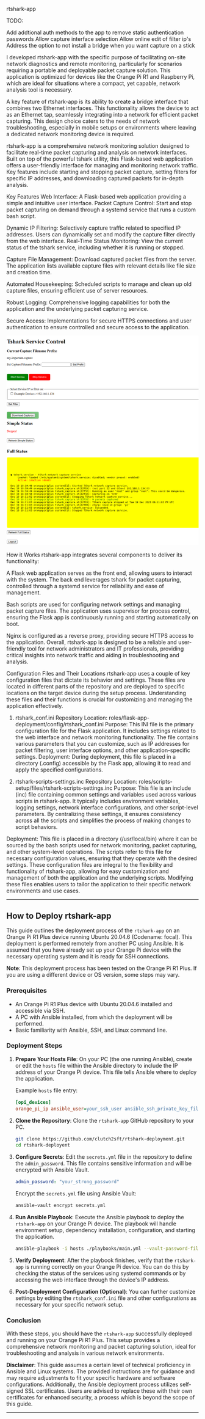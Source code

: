 rtshark-app

TODO:

Add addtional auth methods to the app to remove static authentication passwords
Allow capture interface selection
Allow online edit of filter ip's
Address the option to not install a bridge when you want capture on a stick


I developed rtshark-app with the specific purpose of facilitating on-site network diagnostics and remote monitoring, particularly for scenarios requiring a portable and deployable packet capture solution. This application is optimized for devices like the Orange Pi R1 and Raspberry Pi, which are ideal for situations where a compact, yet capable, network analysis tool is necessary.

A key feature of rtshark-app is its ability to create a bridge interface that combines two Ethernet interfaces. This functionality allows the device to act as an Ethernet tap, seamlessly integrating into a network for efficient packet capturing. This design choice caters to the needs of network troubleshooting, especially in mobile setups or environments where leaving a dedicated network monitoring device is required.

rtshark-app is a comprehensive network monitoring solution designed to facilitate real-time packet capturing and analysis on network interfaces. Built on top of the powerful tshark utility, this Flask-based web application offers a user-friendly interface for managing and monitoring network traffic. Key features include starting and stopping packet capture, setting filters for specific IP addresses, and downloading captured packets for in-depth analysis.

Key Features
Web Interface: A Flask-based web application providing a simple and intuitive user interface.
Packet Capture Control: Start and stop packet capturing on demand through a systemd service that runs a custom bash script.

Dynamic IP Filtering: Selectively capture traffic related to specified IP addresses. Users can dynamically set and modify the capture filter directly from the web interface.
Real-Time Status Monitoring: View the current status of the tshark service, including whether it is running or stopped.

Capture File Management: Download captured packet files from the server. The application lists available capture files with relevant details like file size and creation time.

Automated Housekeeping: Scheduled scripts to manage and clean up old capture files, ensuring efficient use of server resources.

Robust Logging: Comprehensive logging capabilities for both the application and the underlying packet capturing service.

Secure Access: Implementations for secure HTTPS connections and user authentication to ensure controlled and secure access to the application.


![Logged In Screenshot](https://github.com/clutch2sft/rtshark-deployment/blob/main/screenshots/loggedin.png)


How it Works
rtshark-app integrates several components to deliver its functionality:

A Flask web application serves as the front end, allowing users to interact with the system.
The back end leverages tshark for packet capturing, controlled through a systemd service for reliability and ease of management.

Bash scripts are used for configuring network settings and managing packet capture files.
The application uses supervisor for process control, ensuring the Flask app is continuously running and starting automatically on boot.

Nginx is configured as a reverse proxy, providing secure HTTPS access to the application.
Overall, rtshark-app is designed to be a reliable and user-friendly tool for network administrators and IT professionals, providing critical insights into network traffic and aiding in troubleshooting and analysis.


Configuration Files and Their Locations
rtshark-app uses a couple of key configuration files that dictate its behavior and settings. These files are located in different parts of the repository and are deployed to specific locations on the target device during the setup process. Understanding these files and their functions is crucial for customizing and managing the application effectively.

1. rtshark_conf.ini
Repository Location: roles/flask-app-deployment/config/rtshark_conf.ini
Purpose: This INI file is the primary configuration file for the Flask application. It includes settings related to the web interface and network monitoring functionality. The file contains various parameters that you can customize, such as IP addresses for packet filtering, user interface options, and other application-specific settings.
Deployment: During deployment, this file is placed in a directory (.config) accessible by the Flask app, allowing it to read and apply the specified configurations.

2. rtshark-scripts-settings.inc
Repository Location: roles/scripts-setup/files/rtshark-scripts-settings.inc
Purpose: This file is an include (inc) file containing common settings and variables used across various scripts in rtshark-app. It typically includes environment variables, logging settings, network interface configurations, and other script-level parameters. By centralizing these settings, it ensures consistency across all the scripts and simplifies the process of making changes to script behaviors.

Deployment: This file is placed in a directory (/usr/local/bin) where it can be sourced by the bash scripts used for network monitoring, packet capturing, and other system-level operations. The scripts refer to this file for necessary configuration values, ensuring that they operate with the desired settings.
These configuration files are integral to the flexibility and functionality of rtshark-app, allowing for easy customization and management of both the application and the underlying scripts. Modifying these files enables users to tailor the application to their specific network environments and use cases.


---

## How to Deploy rtshark-app

This guide outlines the deployment process of the `rtshark-app` on an Orange Pi R1 Plus device running Ubuntu 20.04.6 (Codename: focal). This deployment is performed remotely from another PC using Ansible. It is assumed that you have already set up your Orange Pi device with the necessary operating system and it is ready for SSH connections.

**Note**: This deployment process has been tested on the Orange Pi R1 Plus. If you are using a different device or OS version, some steps may vary.

### Prerequisites
- An Orange Pi R1 Plus device with Ubuntu 20.04.6 installed and accessible via SSH.
- A PC with Ansible installed, from which the deployment will be performed.
- Basic familiarity with Ansible, SSH, and Linux command line.

### Deployment Steps

1. **Prepare Your Hosts File**:
   On your PC (the one running Ansible), create or edit the `hosts` file within the Ansible directory to include the IP address of your Orange Pi device. This file tells Ansible where to deploy the application.

   Example `hosts` file entry:
   ```ini
   [opi_devices]
   orange_pi_ip ansible_user=your_ssh_user ansible_ssh_private_key_file=/path/to/your/private/key
   ```

2. **Clone the Repository**:
   Clone the `rtshark-app` GitHub repository to your PC.

   ```bash
   git clone https://github.com/clutch2sft/rtshark-deployment.git
   cd rtshark-deployent
   ```

3. **Configure Secrets**:
   Edit the `secrets.yml` file in the repository to define the `admin_password`. This file contains sensitive information and will be encrypted with Ansible Vault.

   ```yaml
   admin_password: "your_strong_password"
   ```

   Encrypt the `secrets.yml` file using Ansible Vault:

   ```bash
   ansible-vault encrypt secrets.yml
   ```

4. **Run Ansible Playbook**:
   Execute the Ansible playbook to deploy the `rtshark-app` on your Orange Pi device. The playbook will handle environment setup, dependency installation, configuration, and starting the application.

   ```bash
   ansible-playbook -i hosts ./playbooks/main.yml --vault-password-file /path/to/vault_password_file
   ```

5. **Verify Deployment**:
   After the playbook finishes, verify that the `rtshark-app` is running correctly on your Orange Pi device. You can do this by checking the status of the services using systemd commands or by accessing the web interface through the device's IP address.

6. **Post-Deployment Configuration (Optional)**:
   You can further customize settings by editing the `rtshark_conf.ini` file and other configurations as necessary for your specific network setup.

### Conclusion
With these steps, you should have the `rtshark-app` successfully deployed and running on your Orange Pi R1 Plus. This setup provides a comprehensive network monitoring and packet capturing solution, ideal for troubleshooting and analysis in various network environments.

**Disclaimer**: This guide assumes a certain level of technical proficiency in Ansible and Linux systems. The provided instructions are for guidance and may require adjustments to fit your specific hardware and software configurations.  Additionally, the Ansible deployment process utilizes self-signed SSL certificates. Users are advised to replace these with their own certificates for enhanced security, a process which is beyond the scope of this guide.

---